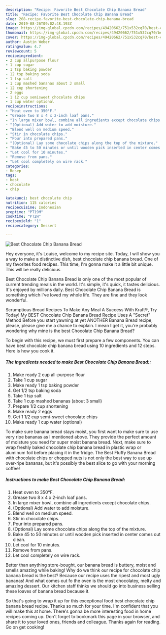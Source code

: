 ```yaml
---
description: "Recipe: Favorite Best Chocolate Chip Banana Bread"
title: "Recipe: Favorite Best Chocolate Chip Banana Bread"
slug: 208-recipe-favorite-best-chocolate-chip-banana-bread
date: 2019-08-26T09:02:48.193Z
image: https://img-global.cpcdn.com/recipes/49420662/751x532cq70/best-chocolate-chip-banana-bread-recipe-main-photo.jpg
thumbnail: https://img-global.cpcdn.com/recipes/49420662/751x532cq70/best-chocolate-chip-banana-bread-recipe-main-photo.jpg
cover: https://img-global.cpcdn.com/recipes/49420662/751x532cq70/best-chocolate-chip-banana-bread-recipe-main-photo.jpg
author: Austin Weber
ratingvalue: 4.7
reviewcount: 5
recipeingredient:
- 2 cup allpurpose flour
- 1 cup sugar
- 1 tsp baking powder
- 12 tsp baking soda
- 1 tsp salt
- 1 cup mashed bananas about 3 small
- 12 cup shortening
- 2 eggs
- 1 12 cup semisweet chocolate chips
- 1 cup water optional
recipeinstructions:
- "Heat oven to 350°F."
- "Grease two 8 x 4 x 2-inch loaf pans."
- "In large mixer bowl, combine all ingredients except chocolate chips."
- "(Optional) Add water to add moisture."
- "Blend well on medium speed."
- "Stir in chocolate chips."
- "Pour into prepared pans."
- "(Optional) Lay some chocolate chips along the top of the mixture."
- "Bake 45 to 50 minutes or until wooden pick inserted in center comes out clean."
- "Let cool for 10 minutes."
- "Remove from pans."
- "Let cool completely on wire rack."
categories:
- Resep
tags:
- best
- chocolate
- chip

katakunci: best chocolate chip
nutrition: 115 calories
recipecuisine: Indonesian
preptime: "PT19M"
cooktime: "PT2H"
recipeyield: "1"
recipecategory: Dessert

---
```



![Best Chocolate Chip Banana Bread](https://img-global.cpcdn.com/recipes/49420662/751x532cq70/best-chocolate-chip-banana-bread-recipe-main-photo.jpg)

Hey everyone, it's Louise, welcome to my recipe site. Today, I will show you a way to make a distinctive dish, best chocolate chip banana bread. One of my favorites food recipes. This time, I'm gonna make it a little bit unique. This will be really delicious.

Best Chocolate Chip Banana Bread is only one of the most popular of current trending meals in the world. It's simple, it's quick, it tastes delicious. It's enjoyed by millions daily. Best Chocolate Chip Banana Bread is something which I've loved my whole life. They are fine and they look wonderful.

Scrumptious Bread Recipes To Make Any Meal A Success With Kraft®, Try Today! My BEST Chocolate Chip Banana Bread Recipe Uses A &#34;Secret&#34; Method Before you start yawning at yet ANOTHER Banana Bread recipe, please, please give me a chance to explain. I mean I get it, you&#39;re probably wondering why mine is the best Chocolate Chip Banana Bread?


To begin with this recipe, we must first prepare a few components. You can have best chocolate chip banana bread using 10 ingredients and 12 steps. Here is how you cook it.

##### The ingredients needed to make Best Chocolate Chip Banana Bread::

1. Make ready 2 cup all-purpose flour
1. Take 1 cup sugar
1. Make ready 1 tsp baking powder
1. Get 1/2 tsp baking soda
1. Take 1 tsp salt
1. Take 1 cup mashed bananas (about 3 small)
1. Prepare 1/2 cup shortening
1. Make ready 2 eggs
1. Get 1 1/2 cup semi-sweet chocolate chips
1. Make ready 1 cup water (optional)


To make sure banana bread stays moist, you first want to make sure to use very ripe bananas as I mentioned above. They provide the perfect amount of moisture you need for super moist banana bread. Next, make sure to wrap freshly baked chocolate chip banana bread in plastic wrap or aluminum foil before placing it in the fridge. The Best Fluffy Banana Bread with chocolate chips or chopped nuts is not only the best way to use up over-ripe bananas, but it&#39;s possibly the best slice to go with your morning coffee! 

##### Instructions to make Best Chocolate Chip Banana Bread:

1. Heat oven to 350°F.
1. Grease two 8 x 4 x 2-inch loaf pans.
1. In large mixer bowl, combine all ingredients except chocolate chips.
1. (Optional) Add water to add moisture.
1. Blend well on medium speed.
1. Stir in chocolate chips.
1. Pour into prepared pans.
1. (Optional) Lay some chocolate chips along the top of the mixture.
1. Bake 45 to 50 minutes or until wooden pick inserted in center comes out clean.
1. Let cool for 10 minutes.
1. Remove from pans.
1. Let cool completely on wire rack.


Better than anything store-bought, our banana bread is buttery, moist and smells amazing while baking! Why do we think our recipe for chocolate chip banana bread is the best? Because our recipe uses the ripest and most ugly bananas! And what comes out fo the oven is the most chocolatey, melty and amazing dessert. Our kitchen staff thinks we should go into business selling these loaves of banana bread because it. 

So that's going to wrap it up for this exceptional food best chocolate chip banana bread recipe. Thanks so much for your time. I'm confident that you will make this at home. There's gonna be more interesting food in home recipes coming up. Don't forget to bookmark this page in your browser, and share it to your loved ones, friends and colleague. Thanks again for reading. Go on get cooking!

